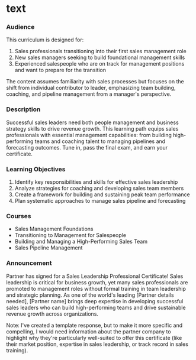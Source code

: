# text

### Audience

This curriculum is designed for:
1. Sales professionals transitioning into their first sales management role
2. New sales managers seeking to build foundational management skills
3. Experienced salespeople who are on track for management positions and want to prepare for the transition

The content assumes familiarity with sales processes but focuses on the shift from individual contributor to leader, emphasizing team building, coaching, and pipeline management from a manager's perspective.

### Description

Successful sales leaders need both people management and business strategy skills to drive revenue growth. This learning path equips sales professionals with essential management capabilities: from building high-performing teams and coaching talent to managing pipelines and forecasting outcomes. Tune in, pass the final exam, and earn your certificate.

### Learning Objectives

1. Identify key responsibilities and skills for effective sales leadership
2. Analyze strategies for coaching and developing sales team members
3. Create a framework for building and sustaining peak team performance
4. Plan systematic approaches to manage sales pipeline and forecasting

### Courses

- Sales Management Foundations
- Transitioning to Management for Salespeople
- Building and Managing a High-Performing Sales Team
- Sales Pipeline Management

### Announcement

Partner has signed for a Sales Leadership Professional Certificate! Sales leadership is critical for business growth, yet many sales professionals are promoted to management roles without formal training in team leadership and strategic planning. As one of the world's leading [Partner details needed], [Partner name] brings deep expertise in developing successful sales leaders who can build high-performing teams and drive sustainable revenue growth across organizations.

Note: I've created a template response, but to make it more specific and compelling, I would need information about the partner company to highlight why they're particularly well-suited to offer this certificate (like their market position, expertise in sales leadership, or track record in sales training).

